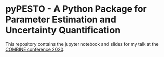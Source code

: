 # pyPESTO - A Python Package for Parameter Estimation and Uncertainty Quantification

This repository contains the jupyter notebook and slides for my talk at the [COMBINE conference 2020](http://co.mbine.org/events/COMBINE_2020).







